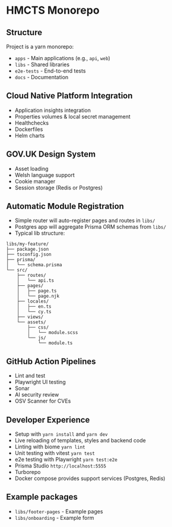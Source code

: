 # HMCTS Monorepo

## Structure

Project is a yarn monorepo:
 - `apps` - Main applications (e.g., `api`, `web`)
 - `libs` - Shared libraries
 - `e2e-tests` - End-to-end tests
 - `docs` - Documentation

## Cloud Native Platform Integration

 - Application insights integration
 - Properties volumes & local secret management
 - Healthchecks
 - Dockerfiles
 - Helm charts

## GOV\.UK Design System

 - Asset loading
 - Welsh language support
 - Cookie manager
 - Session storage (Redis or Postgres)

## Automatic Module Registration

 - Simple router will auto-register pages and routes in `libs/`
 - Postgres app will aggregate Prisma ORM schemas from `libs/`
 - Typical lib structure:
```
libs/my-feature/
├── package.json
├── tsconfig.json
├── prisma/
│   └── schema.prisma
└── src/
    ├── routes/
    │   └── api.ts
    ├── pages/
    │   ├── page.ts
    │   └── page.njk
    ├── locales/
    │   ├── en.ts
    │   └── cy.ts
    ├── views/
    └── assets/
        ├── css/
        │   └── module.scss
        └── js/
            └── module.ts
```


## GitHub Action Pipelines
 
 - Lint and test
 - Playwright UI testing
 - Sonar
 - AI security review
 - OSV Scanner for CVEs

## Developer Experience

 - Setup with `yarn install` and `yarn dev`
 - Live reloading of templates, styles and backend code
 - Linting with biome `yarn lint`
 - Unit testing with vitest `yarn test`
 - e2e testing with Playwright `yarn test:e2e`
 - Prisma Studio `http://localhost:5555`
 - Turborepo
 - Docker compose provides support services (Postgres, Redis)

## Example packages

 - `libs/footer-pages` - Example pages
 - `libs/onboarding` - Example form
